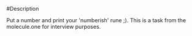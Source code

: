 #Description

Put a number and print your 'numberish' rune ;).
This is a task from the molecule.one for interview purposes.